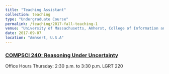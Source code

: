 ```yaml
---
title: "Teaching Assistant"
collection: teaching
type: "Undergraduate Course"
permalink: /teaching/2017-fall-teaching-1
venue: "University of Massachusetts, Amherst, College of Information and Computer Science"
date: 2017-09-07
location: "Amhsert, U.S.A"
---
```


### [COMPSCI 240: Reasoning Under Uncertainty](https://people.cs.umass.edu/~lpineda/classes/240/)
Office Hours
Thursday: 2:30 p.m. to 3:30 p.m. LGRT 220